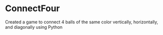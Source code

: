 # ConnectFour
Created a game to connect 4 balls of the same color vertically, horizontally, and diagonally using Python
